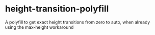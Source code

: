 # height-transition-polyfill
A polyfill to get exact height transitions from zero to auto, when already using the max-height workaround
